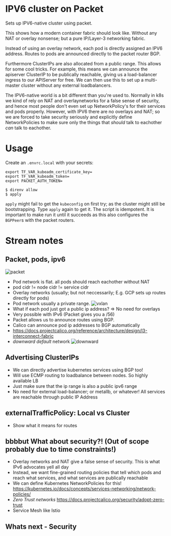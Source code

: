 # IPV6 cluster on Packet

Sets up IPV6-native cluster using packet.

This shows how a modern container fabric should look like. Without any NAT or
overlay nonsense; but a pure IP/Layer-3 networking fabric.

Instead of using an overlay network, each pod is directly assigned an IPV6
address. Routes to pods are announced directly to the packet router BGP.

Furthermore ClusterIPs are also allocated from a public range.  This allows for
some cool tricks. For example, this means we can announce the apiserver
ClusterIP to be publically reachable, giving us a load-balancer ingress to our
APIServer for free. We can then use this to set up a multi-master cluster
without any external loadbalancers.

The IPV6-native world is a bit different than you're used to. Normally in k8s
we kind of rely on NAT and overlaynetworks for a false sense of security, and
hence most people don't even set up NetworkPolicy's for their services and pods
properly. However, with IPV6 there are no overlays and NAT; so we are forced to
take security seriously and explicitly define NetworkPolicies to make sure only
the things that _should_ talk to eachother _can_ talk to eachother.

# Usage

Create an `.envrc.local` with your secrets:
```
export TF_VAR_kubeadm_certificate_key=
export TF_VAR_kubeadm_token=
export PACKET_AUTH_TOKEN=
```

```
$ direnv allow
$ apply
```

`apply` might fail to get the `kubeconfig` on first try; as the cluster might still be bootstrapping.
Type `apply` again to get it.  The script is idempotent.  It is important to make run it until it succeeds
as this also configures the `BGPPeer`s with the packet routers.


# Stream notes

## Packet, pods, ipv6

![packet](https://docs.projectcalico.org/images/anatomy-of-a-packet.svg)


* Pod network is flat. all pods should reach eachother without NAT
* pod cidr != node cidr != service cidr
* Overlay networks (usually; but not neccessarily; E.g. GCP sets up routes directly for pods)
* Pod network usually a private range.
![vxlan](https://docs.projectcalico.org/images/anatomy-of-an-overlay-packet.svg)
* What if each pod just got a public ip address? => No need for overlays
* Very possible with IPv6   (Packet gives you a /56)
* Packet allows us to announce routes using BGP.
* Calico can announce pod ip addresses to BGP automatically
*  https://docs.projectcalico.org/reference/architecture/design/l3-interconnect-fabric
* _downward default_ network
![downward](https://docs.projectcalico.org/images/l3-fabric-downward-default.png)


## Advertising ClusterIPs
* We can directly advertise kubernetes services using BGP too!
* Will use ECMP routing to loadbalance between nodes. So highly available LB
* Just make sure that the ip range is also a public ipv6 range
* No need for external load-balancer; or metallb, or whatever! All services are
  reachable through public IP Address

## externalTrafficPolicy: Local vs Cluster
* Show what it means for routes

## bbbbut What about security?! (Out of scope probably due to time constraints!)

* Overlay networks and NAT give a false sense of security. This is what IPv6 advocates yell all day
* Instead, we want fine-grained routing policies that tell which pods and reach what services, and what services are publically reachable
* We can define Kubernetes NetworkPolicies for this! https://kubernetes.io/docs/concepts/services-networking/network-policies/
* _Zero Trust networks_ https://docs.projectcalico.org/security/adopt-zero-trust
* Service Mesh like Istio

## Whats next - Security


